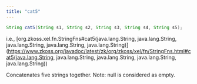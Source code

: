 ```yaml
---
title: "cat5"
---
```


```java
String cat5(String s1, String s2, String s3, String s4, String s5);
```

  
i.e.,
[org.zkoss.xel.fn.StringFns#cat5(java.lang.String, java.lang.String, java.lang.String, java.lang.String, java.lang.String)](https://www.zkoss.org/javadoc/latest/zk/org/zkoss/xel/fn/StringFns.html#cat5(java.lang.String, java.lang.String, java.lang.String, java.lang.String, java.lang.String))

Concatenates five strings together. Note: null is considered as empty.


